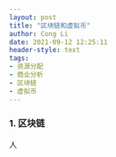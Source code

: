```yaml
---
layout: post
title: "区块链和虚拟币"
author: Cong Li
date: 2021-09-12 12:25:11
header-style: text
tags:
- 资源分配
- 商业分析
- 区块链
- 虚拟币
---
```

### 1. 区块链

人

